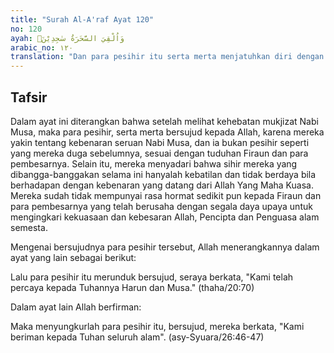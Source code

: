 ```yaml
---
title: "Surah Al-A'raf Ayat 120"
no: 120
ayah: وَاُلْقِيَ السَّحَرَةُ سٰجِدِيْنَۙ 
arabic_no: ١٢٠
translation: "Dan para pesihir itu serta merta menjatuhkan diri dengan bersujud."
---
```


## Tafsir

Dalam ayat ini diterangkan bahwa setelah melihat kehebatan mukjizat Nabi Musa, maka para pesihir, serta merta bersujud kepada Allah, karena mereka yakin tentang kebenaran seruan Nabi Musa, dan ia bukan pesihir seperti yang mereka duga sebelumnya, sesuai dengan tuduhan Firaun dan para pembesarnya. Selain itu, mereka menyadari bahwa sihir mereka yang dibangga-banggakan selama ini hanyalah kebatilan dan tidak berdaya bila berhadapan dengan kebenaran yang datang dari Allah Yang Maha Kuasa. Mereka sudah tidak mempunyai rasa hormat sedikit pun kepada Firaun dan para pembesarnya yang telah berusaha dengan segala daya upaya untuk mengingkari kekuasaan dan kebesaran Allah, Pencipta dan Penguasa alam semesta.

Mengenai bersujudnya para pesihir tersebut, Allah menerangkannya dalam ayat yang lain sebagai berikut:

Lalu para pesihir itu merunduk bersujud, seraya berkata, "Kami telah percaya kepada Tuhannya Harun dan Musa." (thaha/20:70)

Dalam ayat lain Allah berfirman:

Maka menyungkurlah para pesihir itu, bersujud, mereka berkata, "Kami beriman kepada Tuhan seluruh alam". (asy-Syuara/26:46-47)
